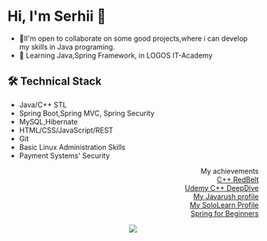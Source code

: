 

<!--
**B00ttichelli/B00ttichelli** is a ✨ _special_ ✨ repository because its `README.md` (this file) appears on your GitHub profile.

Here are some ideas to get you started:

- 🔭 I’m currently working on ...
- 🌱 I’m currently learning ...
- 👯 I’m looking to collaborate on ...
- 🤔 I’m looking for help with ...
- 💬 Ask me about ...
- 📫 How to reach me: ...
- 😄 Pronouns: ...
- ⚡ Fun fact: ...
<p align='center'>
   <a href="https://github-readme-stats.vercel.app/api?username=B00ttichelli&show_icons=true&count_private=true"><img
           height=100
           src="https://github-readme-stats.vercel.app/api?username=B00ttichelli&show_icons=true&count_private=true"/></a>
   <a href="https://github.com/B00ttichelli/github-readme-stats"><img height=100
                                                                  src="https://github-readme-stats.vercel.app/api/top-langs/?username=B00ttichelli&layout=compact"/></a>
</p>

-->

# Hi, I'm Serhii 👋
-  🔭II'm open to collaborate on some good projects,where i can develop my skills in Java programing. 
-  🌱 Learning Java,Spring Framework, in LOGOS IT-Academy



## 🛠 Technical Stack                                    
*   Java/C++ STL                                      
*   Spring Boot,Spring MVC, Spring Security          
*   MySQL,Hibernate                                 
*   HTML/CSS/JavaScript/REST
*   Git
*   Basic Linux Administration Skills
*   Payment Systems' Security


<div align = 'right'>
 My achievements<br>
      <a href = "https://www.coursera.org/account/accomplishments/certificate/U84LMY8TW7PT">C++ RedBelt</a><br>
      <a href = "https://www.udemy.com/certificate/UC-IZ6YQ6WK/?utm_campaign=email&utm_source=sendgrid.com&utm_medium=email">Udemy C++ DeepDive </a><br>
      <a href = "https://javarush.ru/users/2657145">My Javarush profile</a><br>
      <a href = "https://www.sololearn.com/profile/21566205"> My SoloLearn Profile</a><br>
      <a href = "https://www.udemy.com/certificate/UC-11985531-c6e7-4e8d-90e7-283de79a2749/?utm_source=sendgrid.com&utm_medium=email&utm_campaign=email">Spring for Beginners</a></div>
      
  
 <p align = 'center'>  <a href="http://linkedin.com/in/vovnenko-sergey-308143188">
       <img src="https://img.shields.io/badge/linkedin-%230077B5.svg?&style=for-the-badge&logo=linkedin&logoColor=white"/>
   </a></p>

